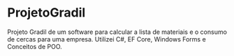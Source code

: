 # ProjetoGradil
Projeto Gradil de um software para calcular a lista de materiais e o consumo de cercas para uma empresa. Utilizei C#, EF Core, Windows Forms e Conceitos de POO.
